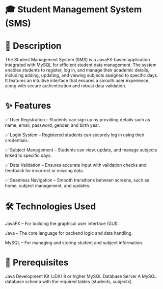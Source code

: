 # 🎓 Student Management System (SMS)

# 📜 Description

The Student Management System (SMS) is a JavaFX-based application integrated with MySQL for efficient student data management. The system enables students to register, log in, and manage their academic details, including adding, updating, and viewing subjects assigned to specific days. It features an intuitive interface that ensures a smooth user experience, along with secure authentication and robust data validation.

# ✨ Features
✅ User Registration – Students can sign up by providing details such as name, email, password, gender, and birth year.

✅ Login System – Registered students can securely log in using their credentials.

✅ Subject Management – Students can view, update, and manage subjects linked to specific days.

✅ Data Validation – Ensures accurate input with validation checks and feedback for incorrect or missing data.

✅ Seamless Navigation – Smooth transitions between screens, such as home, subject management, and updates.


# 🛠️ Technologies Used

JavaFX – For building the graphical user interface (GUI).

Java – The core language for backend logic and data handling.

MySQL – For managing and storing student and subject information.

# 📌 Prerequisites

Java Development Kit (JDK) 8 or higher
MySQL Database Server
A MySQL database schema with the required tables (students, subjects).
